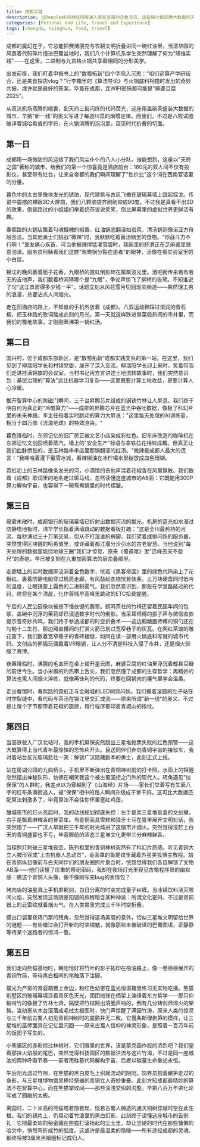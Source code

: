 ```yaml
---
title: 成都实践
description: 当DeepSeek的神经网络浸入郫县豆瓣的赤色河流，这座用火锅蒸腾大数据的天府之城，便生长出了赛博格调的游记注脚。八位清华学子在算法与花椒的协奏中，解码着蓉城的折叠基因——从智算中心的量子涟漪到三星堆的青铜余温，从村头田埂的治理算法到玉林路小酒馆的离散余弦变换。这卷AI酿造的巴蜀行记，既是给成都的情书，也是给技术时代的一碗冰粉：清甜解腻，却暗藏醪糟的微醺后劲。
categories: [Personal and Life, Travel and Experience]
tags: [chengdu, tsinghua, food, travel]
---
```


成都的魔幻在于，它总能把赛博朋克与农耕文明折叠进同一碗红油里。当清华园的风裹着代码碎片撞进巴蜀盆地时，我们八个计算机系学生突然理解了何为"降维实践"——在这里，二进制与九宫格火锅共享着相同的分形美学。

出发前夜，我们盯着申报书上的"数蜀拓新"四个字陷入沉思："咱们这算产学研结合，还是美食探店vlog？"行李箱里的《算法导论》与火锅底料相撞时发出的奇妙共振，或许就是最好的答案。毕竟在成都，连WIFI密码都可能是"麻婆豆腐2025"。

从双流机场蒸腾的椒香，到天府三街闪烁的代码荧光，这座用盖碗茶盛装大数据的城市，早把"新一线"的奥义写进了每道川菜的熵增定律。而我们，不过是八枚试图破译蓉城哈希值的字符，在火锅沸腾的泡泡里，窥见时代折叠的切面。

## 第一日

成都用一场微甜的风迎接了我们风尘仆仆的八人小分队。谁能想到，这座以"天府之国"著称的城市，给我们的第一个惊喜竟是酒店前台：160元的双人间不仅有投影仪，甚至带有灶台，让来自帝都的我们瞬间理解了"性价比"这个词在西南官话里的分量。

暮色中的太古里像块发光的琥珀，现代建筑与古风飞檐在玻璃幕墙上跳起探戈。传说中震撼的裸眼3D大屏前，我们八颗脑袋齐刷刷仰成90度。不过我是真看不出3D的效果，倒是路过的小姐姐们举着奶茶说说笑笑，倒比屏幕里的虚拟世界更鲜活有趣。

春熙路的火锅店飘着勾魂摄魄的椒香，红油锅底翻滚如岩浆，清汤锅则像诺亚方舟般圣洁。当其他勇士们挑战"微辣"时，我默默吃着菌汤锅里的食物。"你战斗力不行啊！"室友痛心疾首，可当他被辣得猛灌雪碧时，我碗里的虾滑正在芝麻酱里惬意泡澡。服务员阿姨看我们这群"鸳鸯锅分裂症患者"的眼神，活像在看实验室里的小白鼠。

锦江的晚风裹着栀子花香，九眼桥的霓虹倒影碎在粼粼波光里。酒吧街传来若有若无的吉他声，我们数着桥洞猜哪个是"九眼"，争论声惊飞了柳梢的夜鹭。不知谁说了句"这江景房得多少钱一平"，话题立刻从风花雪月切回现实频道——果然理工男的浪漫，总要沾点人间烟火。

走在回酒店的路上，不知谁的手机外放着《成都》。八双运动鞋踩过湿润的青石板，把玉林路的歌词踏成此刻的月光。第一天就这样跌进冒菜般热闹的市井里，而我们的蜀地故事，才刚刚煮沸第一锅红汤。

## 第二日

国兴村，位于成都东部新区，是“数蜀拓新”成都实践支队的第一站。在这里，我们见到了柳瑞阳学长和村镇党委，展开了深入交流。柳瑞阳学长迎上来时，笑着带我们走进挂满锦旗的会议室。当村书记用方言讲述土地流转故事时，我们突然意识到：基层治理的"算法"远比机器学习复杂——这里既要计算土地收益，更要计算人心冷暖。

推开智算中心的防磁门瞬间，三千台昇腾芯片组成的钢铁竹林让人屏息，我们终于明白何为真正的"冷酷算力"——成排的昇腾芯片在蓝光中吞吐数据，像极了科幻片里的未来神殿。李主任指着实时跳动的算力大屏说："这里每天处理的AI训练量，相当于四万部《流浪地球》的特效渲染。"

暮色降临时，东郊记忆的旧厂房正被文艺小店染成彩虹色。旧车床改造的咖啡机在东郊记忆文创园喷着蒸汽，墙上的"安全生产"标语与拿铁拉花相映成趣。但真正让我们血脉偾张的，是玉林路串串店里那锅翻滚的红汤。"微辣是成都人最大的谎言！"我嘶哈着灌下蜜雪冰城，看辣椒油在冰柠檬水里绽放成血色珊瑚。

霓虹初上的玉林路像条发光的河，小酒馆的吉他声混着花椒香在风里飘散。我们数着《成都》歌词里的地名走过斑马线，忽然读懂这座城市的AB面：它既能用300P算力解构宇宙，也容得下一碗鸳鸯锅里的时代褶皱。

## 第三日

晨雾未散时，成都银行的玻璃幕墙已折射出数据河流的粼光。机房的蓝光如水漫过防静电地板时，清华学长指着满墙跳动的数据看板打趣："这是全川最矜持的河流，每秒涌过三十万笔交易，但从不打湿谁的裤脚。我们望着成排闪烁的服务器，突然觉得区块链的哈希值里，或许藏着都江堰分沙引水的古老智慧。当他说到"每天处理的数据量能绕地球三圈"我们才惊觉，原来《蜀道难》里"连峰去天不盈尺"的奇绝，早已被复刻在九重加密算法的层峦叠嶂里。

走廊墙上的实时数据屏流淌着金色数字，恍若《黑客帝国》里的绿色代码染上了花椒红。裹着防静电服穿过机房走廊，有风鼓起衣襟恍若侠客。三万块硬盘同时低吟的温度，让眼镜蒙上霜色的二进制雾气。我们忽然意识到，那些在学堂路敲过的代码，终将在某个清晨，化作蓉城早高峰里跳动的ETC扣费提醒。

午后的人民公园像块被按下慢放键的翡翠。鹤鸣茶社的竹椅还留着民国年间的包浆，盖碗中沉浮的茉莉却已浸透数字时代的倒影。当采耳师傅的振子声与微信收款提示音奇妙共鸣，我们终于参透成都的时空折叠术——这边厢糖画师傅的铜勺还在勾勒十二生肖，那边厢直播间的打赏火箭已划过宽窄巷子的灰瓦。在网红茶馆的雕花窗下，我们数着宽窄巷子的青砖接缝，如同在读一部用火锅底料写就的城市代码。文创店的熊猫玩偶戴着VR眼镜，让人分不清是科技入侵了市井，还是烟火驯服了赛博。

夜幕降临时，沸腾的毛血旺在桌上铺开星云图，麻婆豆腐的红油里浮沉着郫县豆瓣的前世今生。当小米椒的灼热攀上舌尖，我们忽然懂了成都的生存哲学：再精妙的算法也需人间烟火淬炼，就像再锋利的代码，终要在回锅肉的镬气里学会温柔。

走出餐馆时，春熙路的霓虹正与金融城的LED同频闪烁。我们摸着滚圆的肚子站在时空裂缝中，看代码与茶汤在锦江里交汇成流——原来所谓"新一线"的奥义，不过是让每个字节都带着花椒的震颤，每行程序都印着青城山的指纹。

## 第四日

当高铁驶入广汉北站时，我的手机屏保突然跳出三星堆抢票失败的红色预警——这大概算得上当代青年最惊悚的恐怖片开头。目送同伴们奔向青铜宇宙的接驳车，我对着站台反光玻璃悲壮一笑：解锁广汉隐藏副本的勇士，此刻正式上线。

站在房湖公园的九曲桥头，手机里不断弹出在青铜神树前的打卡照。水面上的锦鲤忽然摆出神秘队形，仿佛在嘲笑我这个被古蜀国拒之门外的现代人。转角遇见"拉保保"的人群时，我差点以为穿越到了《山海经》片场——家长们举着写有生辰八字的红布条满街追人，被"保保"相中的路人瞬间升级成干爹干妈。这可比大数据匹配算法刺激多了，毕竟算法不会往你怀里塞红鸡蛋。

雒城夜市的灯火亮起时，我的动线规划彻底失控：左手是卖三星堆盲盒的文创摊，右手是飘着麻辣香的冒菜车。当青铜面具雪糕和狼牙土豆在胃里展开文明对话，我突然悟了——广汉人早就把三千年的时光炖进了这锅市井烟火。突然觉得没赶上白天的青铜盛宴也不亏，毕竟眼前的活态三星堆文化更带三分麻辣鲜香。

当探照灯刺破三星堆夜空，陈列柜里的青铜神树突然有了科幻片质感。听见青铜大立人被形容成"上古机器人总动员"，金面罩的鱼尾纹里藏着外星美妆博主教程。站在青铜纵目像前与白天同伴们的朋友圈照片重合时，恍惚觉得我们各自解锁了文物AB面——他们读懂了庄重的祭祀密码，我却在夜场灯光里窥见古蜀程序员的幽默感：瞧这个青铜人头像，像不像刚写完bug的表情包？

烤肉店的油星溅上手机屏那刻，白日分离的时空完成量子纠缠。当冰镇饮料浇灭喉间火焰，突然发现这场阴差阳错的旅程暗含某种神谕：所谓文化密码，不过是青铜器上的云雷纹就着烟火气，在人类胃里完成三千年时空折叠。

摸出口袋里夜场门票的残角，忽然觉得这场美丽的意外，恰似三星堆文明留给世界的谜题——有些错过会打开新的时空褶皱，就像那些未被破译的巴蜀图语，正静静等待某个迷路者的惊鸿一瞥。

## 第五日

我们走向熊猫基地时，朝阳恰好将竹叶的影子拓印在柏油路上，像一卷徐徐展开的青铜竹简，等待黑白相间的笔触落下注脚。

晨光为产房的育婴箱镀上金边，粉红色幼崽在蓝光恒温箱里练习无实物吃播。熊猫别墅区的玻璃幕墙泛着青灰色天光，团团绒球在栖架上演绎着东方哲学——那只仰躺啃竹的像极了竹林七贤，隔壁把竹枝掰出清脆声响的，倒有几分铸剑师淬火的架势。当幼崽从木台滚落成毛绒太极图时，快门声惊醒了满园竹涛，原来人类的惊叹与三千年前古蜀人初见青铜神树时的震颤并无二致。它慢条斯理剥笋的模样，让三星堆的巫师面具在记忆里闪回——原来古蜀人信仰的神灵形象，是照着一百万年前的饭团子写生的。

小熊猫区的赤影掠过林梢时，它们眼里的世界，该是蒙克画作般的浓烈吧？我们望着那抹火焰般的尾巴，突然觉得科技园区的数据洪流与这片竹海，不过是同一座城池的两种呼吸节奏——前者用硅基代码解构宇宙，后者以碳基生命重述永恒。

午后阳光滤过竹隙，在熊猫的黑白皮毛上织就流动的阴阳。饲养员抱着嫩笋走过的身影，与三星堆博物馆里捧持祭器的青铜立人奇妙重叠。此刻方知成都最精妙的算法不在智算中心，而在熊猫掌纹间——那些深浅交织的沟壑，早把八百万年进化论写成了圆融的太极。

离园时，二十米高的熊猫塔若隐若现，恍若古蜀人铸造的通天铜树穿越时空在此生根。我们的镜片上，仍晃动着竹浪里的黑白幻影，此刻终于读懂这座城市的告别礼：它把最柔软的秘密藏在熊猫打滚扬起的尘土里，却让坚硬的时代在那些慵懒的哈欠中，悄然弯折成竹的弧度。这或许是最温柔的隐喻——所有途经成都的灵魂，都终将被3厘米黑眼圈标记成归人。